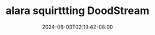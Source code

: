 --- 
title: "alara squirttting  DoodStream"
description: "  bokeh alara squirttting  DoodStream tiktok full baru"
date: 2024-06-03T02:19:42-08:00
file_code: "vz1ie90pnoa7"
draft: false
cover: "2u9nljdd5ynw1dhg.jpg"
tags: ["alara", "squirttting", "DoodStream", "bokep-indo", "bokep-viral", "bokep-ig"]
length: 2311
fld_id: "1483013"
foldername: "Alara update"
categories: ["Alara update"]
views: 1
---